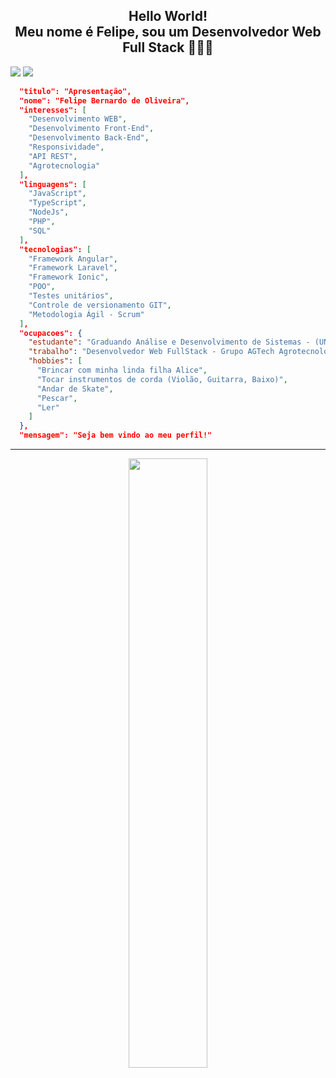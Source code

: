 <h2 align="center">Hello World! <br> Meu nome é Felipe, sou um Desenvolvedor Web Full Stack 👨🏽‍💻</h2>

<a href="https://www.linkedin.com/in/felipe-bernardo-de-oliveira-5b93a3274/" target="_blank"><img src="https://img.shields.io/badge/-LinkedIn-%230077B5?style=for-the-badge&logo=linkedin&logoColor=white" target="_blank"></a> 
<a href="https://instagram.com/ffelipebernardo" target="_blank"><img src="https://img.shields.io/badge/-Instagram-%23E4405F?style=for-the-badge&logo=instagram&logoColor=white" target="_blank"></a>
 
```json
  "titulo": "Apresentação",
  "nome": "Felipe Bernardo de Oliveira",
  "interesses": [
    "Desenvolvimento WEB",
    "Desenvolvimento Front-End",
    "Desenvolvimento Back-End",
    "Responsividade",
    "API REST",
    "Agrotecnologia"
  ],
  "linguagens": [
    "JavaScript",
    "TypeScript",
    "NodeJs",
    "PHP",
    "SQL"
  ],
  "tecnologias": [
    "Framework Angular",
    "Framework Laravel",
    "Framework Ionic",
    "POO",
    "Testes unitários",
    "Controle de versionamento GIT",
    "Metodologia Ágil - Scrum"
  ],
  "ocupacoes": {
    "estudante": "Graduando Análise e Desenvolvimento de Sistemas - (UNIP)",
    "trabalho": "Desenvolvedor Web FullStack - Grupo AGTech Agrotecnologia",
    "hobbies": [
      "Brincar com minha linda filha Alice",
      "Tocar instrumentos de corda (Violão, Guitarra, Baixo)",
      "Andar de Skate",
      "Pescar",
      "Ler"
    ]
  },
  "mensagem": "Seja bem vindo ao meu perfil!"

```
  <hr>
<div align="center" flex="row">
  <img width="50%" src="https://github-readme-stats.vercel.app/api/top-langs/?username=FelipeBernardo08&hide=html,css,c,blade&theme=dracula">
  <br>
<!--   <img width="50%" src="https://github-readme-stats.vercel.app/api?username=FelipeBernardo08&show_icons=true&theme=dracula&include_all_commits=true&count_private=true"/> -->

</div>
